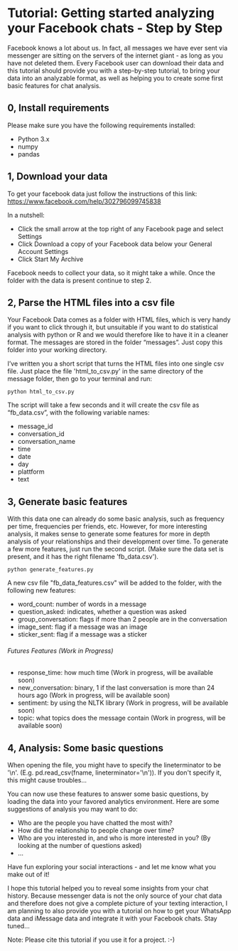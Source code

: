 # Tutorial: Getting started analyzing your Facebook chats - Step by Step 

Facebook knows a lot about us. In fact, all messages we have ever sent via messenger are sitting on the servers of the internet giant - as long as you have not deleted them. Every Facebook user can download their data and this tutorial should provide you with a step-by-step tutorial, to bring your data into an analyzable format, as well as helping you to create some first basic features for chat analysis. 

## 0, Install requirements

Please make sure you have the following requirements installed: 
* Python 3.x
* numpy 
* pandas

## 1, Download your data

To get your facebook data just follow the instructions of this link: https://www.facebook.com/help/302796099745838

In a nutshell: 
- Click the small arrow at the top right of any Facebook page and select Settings
- Click Download a copy of your Facebook data below your General Account Settings
- Click Start My Archive

Facebook needs to collect your data, so it might take a while. Once the folder with the data is present continue to step 2. 


## 2, Parse the HTML files into a csv file

Your Facebook Data comes as a folder with HTML files, which is very handy if you want to click through it, but unsuitable if you want to do statistical analysis with python or R and we would therefore like to have it in a cleaner format. The messages are stored in the folder “messages”. Just copy this folder into your working directory.

I’ve written you a short script that turns the HTML files into one single csv file. Just place the file 'html_to_csv.py' in the same directory of the message folder, then go to your terminal and run:

```
python html_to_csv.py
```

The script will take a few seconds and it will create the csv file as “fb_data.csv”, with the following variable names: 

* message_id
* conversation_id
* conversation_name 
* time
* date
* day
* plattform
* text

## 3, Generate basic features 

With this data one can already do some basic analysis, such as frequency per time, frequencies per friends, etc. 
However, for more interesting analysis, it makes sense to generate some features for more in depth analysis of your relationships and their development over time. To generate a few more features, just run the second script. (Make sure the data set is present, and it has the right filename 'fb_data.csv').

```
python generate_features.py
```

A new csv file "fb_data_features.csv" will be added to the folder, with the following new features:

* word_count: number of words in a message
* question_asked: indicates, whether a question was asked
* group_conversation: flags if more than 2 people are in the conversation
* image_sent: flag if a message was an image
* sticker_sent: flag if a message was a sticker

###### Futures Features (Work in Progress)
* response_time: how much time (Work in progress, will be available soon)
* new_conversation: binary, 1 if the last conversation is more than 24 hours ago (Work in progress, will be available soon)
* sentiment: by using the NLTK library (Work in progress, will be available soon)
* topic: what topics does the message contain (Work in progress, will be available soon)


## 4, Analysis: Some basic questions 

When opening the file, you might have to specify the lineterminator to be '\n'. (E.g. pd.read_csv(fname, lineterminator='\n')). If you don't specify it, this might cause troubles... 

You can now use these features to answer some basic questions, by loading the data into your favored analytics environment. Here are some suggestions of analysis you may want to do: 
- Who are the people you have chatted the most with? 
- How did the relationship to people change over time? 
- Who are you interested in, and who is more interested in you? (By looking at the number of questions asked) 
- ... 

Have fun exploring your social interactions - and let me know what you make out of it! 

I hope this tutorial helped you to reveal some insights from your chat history. Because messenger data is not the only source of your chat data and therefore does not give a complete picture of your texting interaction, I am planning to also provide you with a tutorial on how to get your WhatsApp data and iMessage data and integrate it with your Facebook chats. Stay tuned... 

Note: Please cite this tutorial if you use it for a project. :-) 



